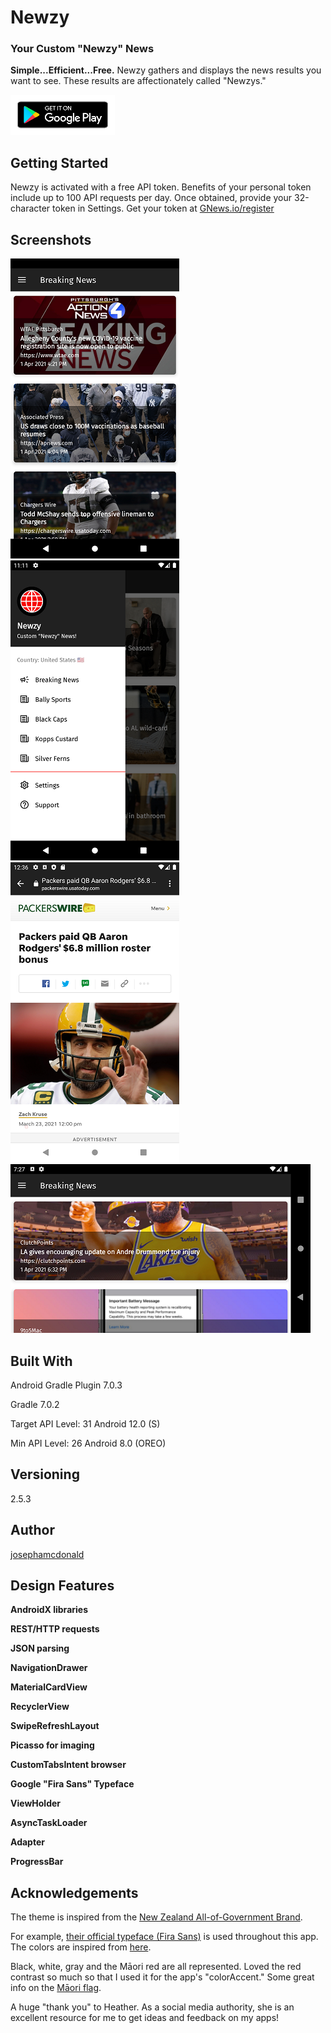# Newzy

### Your Custom "Newzy" News

**Simple...Efficient...Free.** Newzy gathers and displays the news results you want to see. These results are affectionately called "Newzys."

[![Image](screenshots/google-play-badge-small.png)](http://newzy.josephamcdonald.com "Get it on Google Play!")

## Getting Started

Newzy is activated with a free API token. Benefits of your personal token include up to 100 API requests per day. Once obtained, provide your 32-character token in Settings. Get your token at [GNews.io/register](https://gnews.io/register)

## Screenshots

![Screenshot](screenshots/Screenshot_Main.png) ![Screenshot](screenshots/Screenshot_Drawer.png) ![Screenshot](screenshots/Screenshot_Dest.png) ![Screenshot](screenshots/Screenshot_Land.png)

## Built With

Android Gradle Plugin 7.0.3

Gradle 7.0.2

Target API Level: 31 Android 12.0 (S)

Min API Level: 26 Android 8.0 (OREO)

## Versioning

2.5.3

## Author

[josephamcdonald](http://portfolio.josephamcdonald.com)

## Design Features

**AndroidX libraries**

**REST/HTTP requests**

**JSON parsing**

**NavigationDrawer**

**MaterialCardView**

**RecyclerView**

**SwipeRefreshLayout**

**Picasso for imaging**

**CustomTabsIntent browser**

**Google "Fira Sans" Typeface**

**ViewHolder**

**AsyncTaskLoader**

**Adapter**

**ProgressBar**

## Acknowledgements

The theme is inspired from the [New Zealand All-of-Government Brand](https://www.ssc.govt.nz/govt-brand).

For example, [their official typeface (Fira Sans)](https://www.govt.nz/about/about-this-website/style-and-design/typography/#typefaces) is used throughout this app. The colors are inspired from [here](https://www.govt.nz/about/about-this-website/colours-images-and-logos/).

Black, white, gray and the Māori red are all represented. Loved the red contrast so much so that I used it for the app's "colorAccent." Some great info on the [Māori flag](https://nzhistory.govt.nz/media/photo/national-maori-flag).

A huge "thank you" to Heather. As a social media authority, she is an excellent resource for me to get ideas and feedback on my apps!